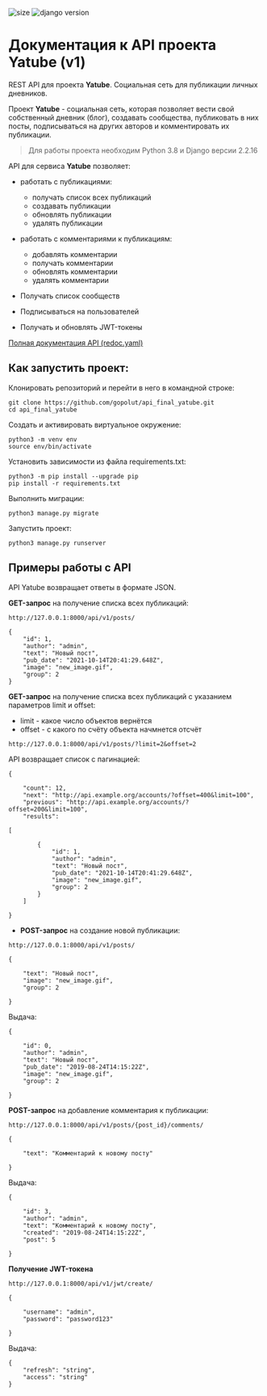 ![size](https://img.shields.io/github/languages/code-size/gopolut/api_final_yatube)
![django version](https://img.shields.io/pypi/pyversions/Django)

# Документация к API проекта Yatube (v1)

REST API для проекта **Yatube**. Социальная сеть для публикации личных дневников.

Проект **Yatube** - социальная сеть, которая позволяет вести свой собственный дневник (блог),
создавать сообщества, публиковать в них посты, подписываться на других авторов и комментировать их публикации.

> Для работы проекта необходим Python 3.8 и Django версии 2.2.16

API для сервиса **Yatube** позволяет:
+ работать с публикациями:
  + получать список всех публикаций
  + создавать публикации
  + обновлять публикации
  + удалять публикации

+ работать с комментариями к публикациям:
  + добавлять комментарии
  + получать комментарии
  + обновлять комментарии
  + удалять комментарии

+ Получать список сообществ
+ Подписываться на пользователей
+ Получать и обновлять JWT-токены

[Полная документация API (redoc.yaml)](https://github.com/gopolut/api_final_yatube/blob/master/yatube_api/static/redoc.yaml)

## Как запустить проект:

Клонировать репозиторий и перейти в него в командной строке:

```
git clone https://github.com/gopolut/api_final_yatube.git
cd api_final_yatube
```

Cоздать и активировать виртуальное окружение:

```
python3 -m venv env
source env/bin/activate
```
Установить зависимости из файла requirements.txt:

```
python3 -m pip install --upgrade pip
pip install -r requirements.txt
```

Выполнить миграции:

```
python3 manage.py migrate
```

Запустить проект:

```
python3 manage.py runserver
```

## Примеры работы с API
API Yatube возвращает ответы в формате JSON.

**GET-запрос** на получение списка всех публикаций:

`http://127.0.0.1:8000/api/v1/posts/`

```
{
    "id": 1,
    "author": "admin",
    "text": "Новый пост",
    "pub_date": "2021-10-14T20:41:29.648Z",
    "image": "new_image.gif",
    "group": 2
}
```
**GET-запрос** на получение списка всех публикаций с указанием параметров limit и offset:

  + limit - какое число объектов вернётся
  + offset - с какого по счёту объекта начмнется отсчёт

`http://127.0.0.1:8000/api/v1/posts/?limit=2&offset=2`

API возвращает список с пагинацией:

```
{

    "count": 12,
    "next": "http://api.example.org/accounts/?offset=400&limit=100",
    "previous": "http://api.example.org/accounts/?offset=200&limit=100",
    "results": 

[

        {
            "id": 1,
            "author": "admin",
            "text": "Новый пост",
            "pub_date": "2021-10-14T20:41:29.648Z",
            "image": "new_image.gif",
            "group": 2
        }
    ]

}
```
* **POST-запрос** на создание новой публикации:

`http://127.0.0.1:8000/api/v1/posts/`

```
{

    "text": "Новый пост",
    "image": "new_image.gif",
    "group": 2

}
```

Выдача:

```
{

    "id": 0,
    "author": "admin",
    "text": "Новый пост",
    "pub_date": "2019-08-24T14:15:22Z",
    "image": "new_image.gif",
    "group": 2

}
```

**POST-запрос** на добавление комментария к публикации:

`http://127.0.0.1:8000/api/v1/posts/{post_id}/comments/`

```
{

    "text": "Комментарий к новому посту"

}
```

Выдача:

```
{

    "id": 3,
    "author": "admin",
    "text": "Комментарий к новому посту",
    "created": "2019-08-24T14:15:22Z",
    "post": 5

}
```

**Получение JWT-токена**

`http://127.0.0.1:8000/api/v1/jwt/create/`

```
{

    "username": "admin",
    "password": "password123"

}
```

Выдача:

```
{
    "refresh": "string",
    "access": "string"
}
```